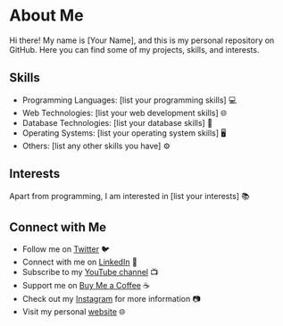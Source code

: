 # About Me

Hi there! My name is [Your Name], and this is my personal repository on GitHub. Here you can find some of my projects, skills, and interests.

## Skills

- Programming Languages: [list your programming skills] :computer:
- Web Technologies: [list your web development skills] :globe_with_meridians:
- Database Technologies: [list your database skills] :floppy_disk:
- Operating Systems: [list your operating system skills] :desktop_computer:
- Others: [list any other skills you have] :gear:

## Interests

Apart from programming, I am interested in [list your interests] :books:

## Connect with Me
- Follow me on [Twitter](https://twitter.com/yourusername) :bird:
- Connect with me on [LinkedIn](https://linkedin.com/in/yourusername) :briefcase:
- Subscribe to my [YouTube channel](https://www.youtube.com/channel/yourchannelname) :tv:
- Support me on [Buy Me a Coffee](https://www.buymeacoffee.com/yourusername) :coffee:
- Check out my [Instagram](https://www.instagram.com/yourusername/) for more information :camera:
- Visit my personal [website](https://yourwebsite.com) :globe_with_meridians:
